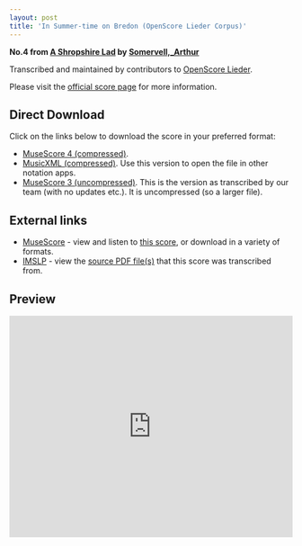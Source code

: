 ```yaml
---
layout: post
title: 'In Summer-time on Bredon (OpenScore Lieder Corpus)'
---
```


__No.4 from [A Shropshire Lad](https://fourscoreandmore.org/OpenScore/Somervell%2C_Arthur/A_Shropshire_Lad/) by [Somervell,_Arthur](https://fourscoreandmore.org/OpenScore/Somervell%2C_Arthur)__

Transcribed and maintained by contributors to [OpenScore Lieder].

Please visit the [official score page] for more information.

[official score page]: https://musescore.com/openscore-lieder-corpus/scores/6211877
[OpenScore Lieder]: https://musescore.com/openscore-lieder-corpus

## Direct Download

Click on the links below to download the score in your preferred format:
- [MuseScore 4 (compressed)](https://fourscoreandmore.org/OpenScore/Somervell%2C_Arthur/A_Shropshire_Lad/04_In_Summer-time_on_Bredon.mscz).
- [MusicXML (compressed)](https://fourscoreandmore.org/OpenScore/Somervell%2C_Arthur/A_Shropshire_Lad/04_In_Summer-time_on_Bredon.mxl). Use this version to open the file in other notation apps.
- [MuseScore 3 (uncompressed)](https://raw.githubusercontent.com/OpenScore/Lieder/refs/heads/main/scores/Somervell%2C_Arthur/A_Shropshire_Lad/04_In_Summer-time_on_Bredon/lc6211877.mscx). This is the version as transcribed by our team (with no updates etc.). It is uncompressed (so a larger file).

## External links

- [MuseScore] - view and listen to [this score][MuseScore], or download in a variety of formats.
- [IMSLP] - view the [source PDF file(s)][IMSLP] that this score was transcribed from.

[MuseScore]: https://musescore.com/score/6211877
[IMSLP]: https://imslp.org/wiki/Special:ReverseLookup/529227

## Preview

<iframe width="100%" height="394" src="https://musescore.com/openscore-lieder-corpus/scores/6211877/embed" frameborder="0" allowfullscreen allow="autoplay; fullscreen"></iframe>
